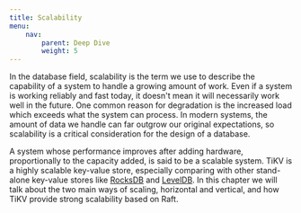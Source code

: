 ```yaml
---
title: Scalability
menu:
    nav:
        parent: Deep Dive
        weight: 5
---
```


In the database field, scalability is the term we use to describe the capability of a system to handle a growing amount of work. Even if a system is working reliably and fast today, it doesn't mean it will necessarily work well in the future. One common reason for degradation is the increased load which exceeds what the system can process. In modern systems, the amount of data we handle can far outgrow our original expectations, so scalability is a critical consideration for the design of a database.

A system whose performance improves after adding hardware, proportionally to the capacity added, is said to be a scalable system. TiKV is a highly scalable key-value store, especially comparing with other stand-alone key-value stores like [RocksDB](https://rocksdb.org/) and [LevelDB](https://github.com/google/leveldb). In this chapter we will talk about the two main ways of scaling, horizontal and vertical, and how TiKV provide strong scalability based on Raft.
